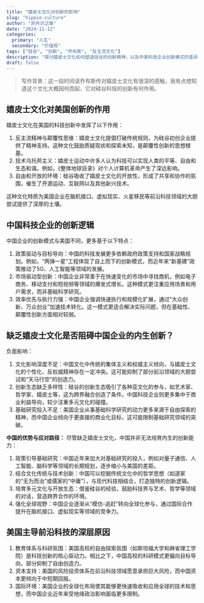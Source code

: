 ```yaml
---
title: "嬉皮士文化对创新的影响"
slug: "hippie-culture"
author: "非共识之路"
date: "2024-11-12"
categories:
  primary: "人生"
  secondary: "价值观"
tags: ["硅谷", "创新", "乔布斯", "反主流文化"]
description: "探讨嬉皮士文化如何塑造硅谷的创新精神，以及中美科技企业创新模式的差异。"
draft: false
---
```


>写作背景：这一段时间读乔布斯传对嬉皮士文化有很深的感触，我有点想知道这个文化大概因何而起、它对硅谷科技的创新有何作用。
>

## 嬉皮士文化对美国创新的作用

嬉皮士文化在美国的科技创新中发挥了以下作用：

1. 反主流精神与颠覆性思维：嬉皮士文化提倡打破传统规则，为硅谷初创企业提供了精神支持。这种文化鼓励质疑现状和探索未知，是颠覆性创新的思想根基。
2. 技术乌托邦主义：嬉皮士运动中许多人认为科技可以实现人类的平等、自由和生态和谐。例如，《整体地球目录》对个人计算机革命产生了深远影响。
3. 自由和开放的环境：硅谷吸收了嬉皮士文化的开放性，形成了共享和协作的氛围，催生了开源运动、互联网以及其他新兴技术。

这种文化特质为美国企业在脑机接口、虚拟现实、火星移民等前沿科技领域的大胆尝试提供了深厚的土壤。

## 中国科技企业的创新逻辑

中国企业的创新模式与美国不同，更多基于以下特点：
1. 政策驱动与目标导向：中国的科技发展更多依赖政府政策支持和国家战略规划。例如，“两弹一星”工程体现了自上而下的创新模式，而近年来“新基建”政策推动了5G、人工智能等领域的发展。
2. 市场驱动型创新：中国企业非常善于在快速变化的市场中寻找商机，例如电子商务、移动支付和短视频等领域的爆发式增长。这种模式更注重应用场景和用户需求，而非基础科学研究。
3. 效率优先与执行力强：中国企业强调快速执行和规模化扩展，通过“大众创新、万众创业”加速技术转化。这一模式更适合解决实际问题，但在基础性、颠覆性创新方面相对较弱。

## 缺乏嬉皮士文化是否阻碍中国企业的内生创新？

负面影响：

1. 文化影响深度不足：中国文化中传统的集体主义和权威主义倾向，与嬉皮士文化的个性化、反权威精神存在一定冲突。这可能抑制了部分前沿领域的大胆尝试和“天马行空”的创造力。
2. 创新生态缺乏多样性：硅谷的创新生态吸引了各种亚文化的参与，如艺术家、哲学家、嬉皮士等，这为跨界融合创造了条件。中国科技企业则更多集中于商业利益导向，较少注重多元文化的碰撞。
3. 基础研究投入不足：美国企业从事基础科学研究的动力更多来源于自由探索的精神，而中国企业倾向于更直接的商业化目标，这可能限制基础研究领域的突破。

**中国的优势与应对路径：** 尽管缺乏嬉皮士文化，中国并非无法培育内生的创新能力：

1. 政策引导基础研究：中国近年来加大对基础研究的投入，例如对量子通信、人工智能、脑科学等领域的长期规划，逐步缩小与美国的差距。
2. 结合文化传统与技术创新：中国可以挖掘传统文化中的哲学思想（如道家的“无为而治”或儒家的“中庸”），与现代科技相结合，打造独特的创新逻辑。
3. 培育多元文化与开放生态：借鉴硅谷的经验，鼓励科技界与艺术、哲学等领域的对话，营造跨界合作的环境。
4. 强化全球视野：中国企业逐渐从“模仿-追赶”转向全球化参与，通过国际合作提升在脑机接口、虚拟现实等领域的竞争力。

## 美国主导前沿科技的深层原因

1. 教育体系与科研氛围：美国高校的自由探索氛围（如斯坦福大学和麻省理工学院）是科技创新的核心驱动力。相比之下，中国高校的科研模式更偏向目标导向，部分抑制了自由创造力。
2. 资本支持：美国的风险投资体系在前沿科技领域愿意承担巨大风险，而中国资本更倾向于中短期回报。
3. 国际环境：美国企业的全球化布局使其能够更快速吸收和应用全球的技术和思想，而中国企业近年来受地缘政治影响面临更多限制。